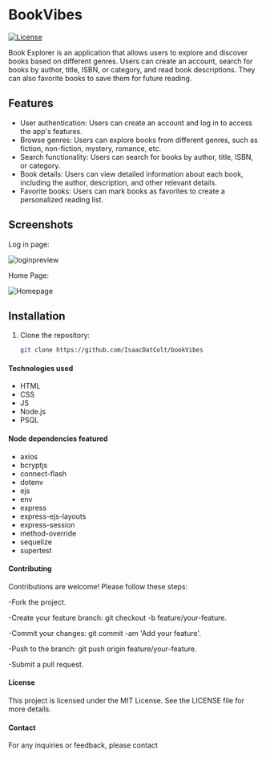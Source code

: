 # BookVibes

[![License](https://img.shields.io/badge/license-MIT-blue.svg)](LICENSE)

Book Explorer is an application that allows users to explore and discover books based on different genres. Users can create an account, search for books by author, title, ISBN, or category, and read book descriptions. They can also favorite books to save them for future reading.

## Features

- User authentication: Users can create an account and log in to access the app's features.
- Browse genres: Users can explore books from different genres, such as fiction, non-fiction, mystery, romance, etc.
- Search functionality: Users can search for books by author, title, ISBN, or category.
- Book details: Users can view detailed information about each book, including the author, description, and other relevant details.
- Favorite books: Users can mark books as favorites to create a personalized reading list.

## Screenshots
Log in page:

![loginpreview]()

Home Page:

![Homepage]()


## Installation

1. Clone the repository:

   ```bash
   git clone https://github.com/IsaacDatColt/bookVibes


#### Technologies used

- HTML
- CSS
- JS
- Node.js
- PSQL

#### Node dependencies featured 

- axios
- bcryptjs
- connect-flash
- dotenv
- ejs
- env 
- express
- express-ejs-layouts
- express-session
- method-override
- sequelize 
- supertest

#### Contributing
Contributions are welcome! Please follow these steps:

-Fork the project.

-Create your feature branch: git checkout -b feature/your-feature.

-Commit your changes: git commit -am 'Add your feature'.

-Push to the branch: git push origin feature/your-feature.

-Submit a pull request.

#### License
This project is licensed under the MIT License. See the LICENSE file for more details.

#### Contact
For any inquiries or feedback, please contact

